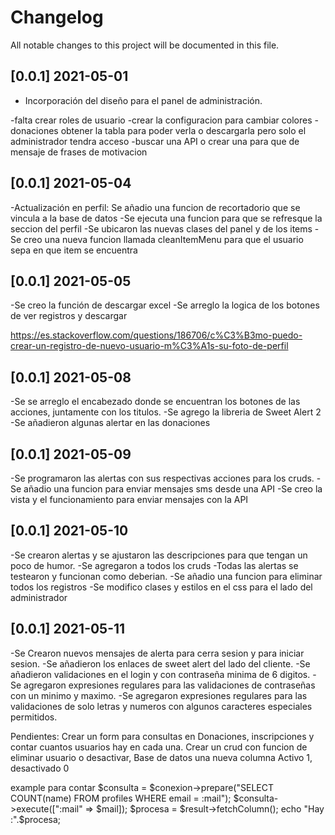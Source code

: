# Changelog

All notable changes to this project will be documented in this file.

## [0.0.1] 2021-05-01

- Incorporación del diseño para el panel de administración.




-falta crear roles de usuario
-crear la configuracion para cambiar colores
-donaciones obtener la tabla para poder verla o descargarla pero solo el administrador tendra acceso
-buscar una API o crear una para que de mensaje de frases de motivacion






## [0.0.1] 2021-05-04
-Actualización en perfil: Se añadio una funcion de recortadorio que se vincula a la base de datos
-Se ejecuta una funcion para que se refresque la seccion del perfil
-Se ubicaron las nuevas clases del panel y de los items
-Se creo una nueva funcion llamada cleanItemMenu para que el usuario sepa en que item se encuentra

## [0.0.1] 2021-05-05
-Se creo la función de descargar excel
-Se arreglo la logica de los botones de ver registros y descargar



https://es.stackoverflow.com/questions/186706/c%C3%B3mo-puedo-crear-un-registro-de-nuevo-usuario-m%C3%A1s-su-foto-de-perfil


## [0.0.1] 2021-05-08
-Se se arreglo el encabezado donde se encuentran los botones de las acciones, juntamente con los titulos.
-Se agrego la libreria de Sweet Alert 2
-Se añadieron algunas alertar en las donaciones

## [0.0.1] 2021-05-09
-Se programaron las alertas con sus respectivas acciones para los cruds.
-Se añadio una funcion para enviar mensajes sms desde una API
-Se creo la vista y el funcionamiento para enviar mensajes con la API

## [0.0.1] 2021-05-10
-Se crearon alertas y se ajustaron las descripciones para que tengan un poco de humor.
-Se agregaron a todos los cruds
-Todas las alertas se testearon y funcionan como deberian.
-Se añadio una funcion para eliminar todos los registros
-Se modifico clases y estilos en el css para el lado del administrador

## [0.0.1] 2021-05-11
-Se Crearon nuevos mensajes de alerta para cerra sesion y para iniciar sesion.
-Se añadieron los enlaces de sweet alert del lado del cliente.
-Se añadieron validaciones en el login y con contraseña minima de 6 digitos.
-Se agregaron expresiones regulares para las validaciones de contraseñas con un minimo y maximo.
-Se agregaron expresiones regulares para las validaciones de solo letras y numeros con algunos caracteres especiales permitidos.


Pendientes:
Crear un form para consultas en Donaciones, inscripciones y contar cuantos usuarios hay en cada una.
Crear un crud con funcion de eliminar usuario o desactivar, Base de datos una nueva columna Activo 1, desactivado 0


example para contar
$consulta = $conexion->prepare("SELECT COUNT(name) FROM profiles WHERE email = :mail");
$consulta->execute([":mail" => $mail]);
$procesa = $result->fetchColumn();
echo "Hay :".$procesa;
